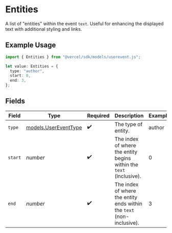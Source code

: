 # Entities

A list of "entities" within the event `text`. Useful for enhancing the displayed text with additional styling and links.

## Example Usage

```typescript
import { Entities } from "@vercel/sdk/models/userevent.js";

let value: Entities = {
  type: "author",
  start: 0,
  end: 3,
};
```

## Fields

| Field                                                                 | Type                                                                  | Required                                                              | Description                                                           | Example                                                               |
| --------------------------------------------------------------------- | --------------------------------------------------------------------- | --------------------------------------------------------------------- | --------------------------------------------------------------------- | --------------------------------------------------------------------- |
| `type`                                                                | [models.UserEventType](../models/usereventtype.md)                    | :heavy_check_mark:                                                    | The type of entity.                                                   | author                                                                |
| `start`                                                               | *number*                                                              | :heavy_check_mark:                                                    | The index of where the entity begins within the `text` (inclusive).   | 0                                                                     |
| `end`                                                                 | *number*                                                              | :heavy_check_mark:                                                    | The index of where the entity ends within the `text` (non-inclusive). | 3                                                                     |